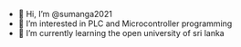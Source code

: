 - 👋 Hi, I’m @sumanga2021
- 👀 I’m interested in PLC and Microcontroller programming
- 🌱 I’m currently learning the open university of sri lanka


<!---
sumanga2021/sumanga2021 is a ✨ special ✨ repository because its `README.md` (this file) appears on your GitHub profile.
You can click the Preview link to take a look at your changes.
--->
